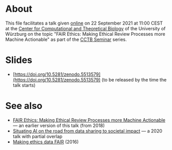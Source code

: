 # About

This file facilitates a talk given [online](https://uni-wuerzburg.zoom.us/j/97698479150?pwd=bzRuN0IrWCtsZTNtOFZ3WGovS0pXQT09) on 22 September 2021 at 11:00 CEST at the [Center for Computational and Theoretical Biology](https://www.biozentrum.uni-wuerzburg.de/cctb/cctb/) of the University of Würzburg on the topic "FAIR Ethics: Making Ethical Review Processes more Machine Actionable" as part of the [CCTB Seminar](https://hackmd.io/hFWFrZdbRb6VrdI0xQx_YQ?view) series.

# Slides

* [https://doi.org/10.5281/zenodo.5513579](https://doi.org/10.5281/zenodo.5513579) (to be released by the time the talk starts)

# See also

* [FAIR Ethics: Making Ethical Review Processes more Machine Actionable](https://doi.org/10.5281/zenodo.2559998) &mdash; an earlier version of this talk (from 2018)
* [Situating AI on the road from data sharing to societal impact](https://doi.org/10.5281/zenodo.3996019) &mdash; a 2020 talk with partial overlap
* [Making ethics data FAIR](https://github.com/Daniel-Mietchen/events/blob/master/PIDapalooza-2016.md) (2016)

